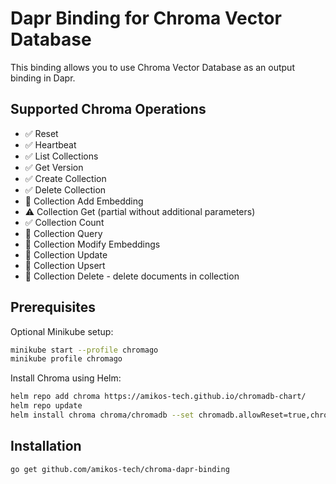 # Dapr Binding for Chroma Vector Database

This binding allows you to use Chroma Vector Database as an output binding in Dapr.

## Supported Chroma Operations

- ✅ Reset
- ✅ Heartbeat
- ✅ List Collections
- ✅ Get Version
- ✅ Create Collection
- ✅ Delete Collection
- 🚫 Collection Add Embedding
- ⚠️ Collection Get (partial without additional parameters)
- ✅ Collection Count
- 🚫 Collection Query
- 🚫 Collection Modify Embeddings
- 🚫 Collection Update
- 🚫 Collection Upsert
- 🚫 Collection Delete - delete documents in collection

## Prerequisites

Optional Minikube setup:

```bash
minikube start --profile chromago
minikube profile chromago
```

Install Chroma using Helm:

```bash
helm repo add chroma https://amikos-tech.github.io/chromadb-chart/
helm repo update
helm install chroma chroma/chromadb --set chromadb.allowReset=true,chromadb.apiVersion=0.4.5-dev
```

## Installation

```bash
go get github.com/amikos-tech/chroma-dapr-binding
```
